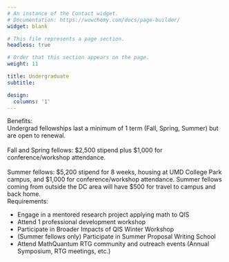 ```yaml
---
# An instance of the Contact widget.
# Documentation: https://wowchemy.com/docs/page-builder/
widget: blank

# This file represents a page section.
headless: true

# Order that this section appears on the page.
weight: 11

title: Undergraduate
subtitle:

design:
  columns: '1'
---
```

Benefits:
<br>Undergrad fellowships last a minimum of 1 term (Fall, Spring, Summer) but are open to renewal.</br>
<br>Fall and Spring fellows: $2,500 stipend plus $1,000 for conference/workshop attendance.</br>
<br>Summer fellows: $5,200 stipend for 8 weeks, housing at UMD College Park campus, and $1,000 for conference/workshop attendance. Summer fellows coming from outside the DC area will have $500 for travel to campus and back home.</br>
Requirements:
- Engage in a mentored research project applying math to QIS
- Attend 1 professional development workshop
- Participate in Broader Impacts of QIS Winter Workshop
- (Summer fellows only) Participate in Summer Proposal Writing School
- Attend MathQuantum RTG community and outreach events (Annual Symposium, RTG meetings, etc.)
